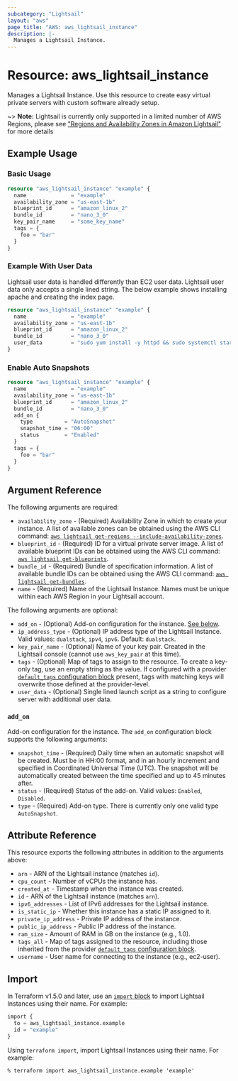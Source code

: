 ```yaml
---
subcategory: "Lightsail"
layout: "aws"
page_title: "AWS: aws_lightsail_instance"
description: |-
  Manages a Lightsail Instance.
---
```


# Resource: aws_lightsail_instance

Manages a Lightsail Instance. Use this resource to create easy virtual private servers with custom software already setup.

~> **Note:** Lightsail is currently only supported in a limited number of AWS Regions, please see ["Regions and Availability Zones in Amazon Lightsail"](https://lightsail.aws.amazon.com/ls/docs/overview/article/understanding-regions-and-availability-zones-in-amazon-lightsail) for more details

## Example Usage

### Basic Usage

```terraform
resource "aws_lightsail_instance" "example" {
  name              = "example"
  availability_zone = "us-east-1b"
  blueprint_id      = "amazon_linux_2"
  bundle_id         = "nano_3_0"
  key_pair_name     = "some_key_name"
  tags = {
    foo = "bar"
  }
}
```

### Example With User Data

Lightsail user data is handled differently than EC2 user data. Lightsail user data only accepts a single lined string. The below example shows installing apache and creating the index page.

```terraform
resource "aws_lightsail_instance" "example" {
  name              = "example"
  availability_zone = "us-east-1b"
  blueprint_id      = "amazon_linux_2"
  bundle_id         = "nano_3_0"
  user_data         = "sudo yum install -y httpd && sudo systemctl start httpd && sudo systemctl enable httpd && echo '<h1>Deployed via Terraform</h1>' | sudo tee /var/www/html/index.html"
}
```

### Enable Auto Snapshots

```terraform
resource "aws_lightsail_instance" "example" {
  name              = "example"
  availability_zone = "us-east-1b"
  blueprint_id      = "amazon_linux_2"
  bundle_id         = "nano_3_0"
  add_on {
    type          = "AutoSnapshot"
    snapshot_time = "06:00"
    status        = "Enabled"
  }
  tags = {
    foo = "bar"
  }
}
```

## Argument Reference

The following arguments are required:

* `availability_zone` - (Required) Availability Zone in which to create your instance. A list of available zones can be obtained using the AWS CLI command: [`aws lightsail get-regions --include-availability-zones`](https://awscli.amazonaws.com/v2/documentation/api/latest/reference/lightsail/get-regions.html).
* `blueprint_id` - (Required) ID for a virtual private server image. A list of available blueprint IDs can be obtained using the AWS CLI command: [`aws lightsail get-blueprints`](https://awscli.amazonaws.com/v2/documentation/api/latest/reference/lightsail/get-blueprints.html).
* `bundle_id` - (Required) Bundle of specification information. A list of available bundle IDs can be obtained using the AWS CLI command: [`aws lightsail get-bundles`](https://awscli.amazonaws.com/v2/documentation/api/latest/reference/lightsail/get-bundles.html).
* `name` - (Required) Name of the Lightsail Instance. Names must be unique within each AWS Region in your Lightsail account.

The following arguments are optional:

* `add_on` - (Optional) Add-on configuration for the instance. [See below](#add_on).
* `ip_address_type` - (Optional) IP address type of the Lightsail Instance. Valid values: `dualstack`, `ipv4`, `ipv6`. Default: `dualstack`.
* `key_pair_name` - (Optional) Name of your key pair. Created in the Lightsail console (cannot use `aws_key_pair` at this time).
* `tags` - (Optional) Map of tags to assign to the resource. To create a key-only tag, use an empty string as the value. If configured with a provider [`default_tags` configuration block](https://registry.terraform.io/providers/hashicorp/aws/latest/docs#default_tags-configuration-block) present, tags with matching keys will overwrite those defined at the provider-level.
* `user_data` - (Optional) Single lined launch script as a string to configure server with additional user data.

### `add_on`

Add-on configuration for the instance. The `add_on` configuration block supports the following arguments:

* `snapshot_time` - (Required) Daily time when an automatic snapshot will be created. Must be in HH:00 format, and in an hourly increment and specified in Coordinated Universal Time (UTC). The snapshot will be automatically created between the time specified and up to 45 minutes after.
* `status` - (Required) Status of the add-on. Valid values: `Enabled`, `Disabled`.
* `type` - (Required) Add-on type. There is currently only one valid type `AutoSnapshot`.

## Attribute Reference

This resource exports the following attributes in addition to the arguments above:

* `arn` - ARN of the Lightsail instance (matches `id`).
* `cpu_count` - Number of vCPUs the instance has.
* `created_at` - Timestamp when the instance was created.
* `id` - ARN of the Lightsail instance (matches `arn`).
* `ipv6_addresses` - List of IPv6 addresses for the Lightsail instance.
* `is_static_ip` - Whether this instance has a static IP assigned to it.
* `private_ip_address` - Private IP address of the instance.
* `public_ip_address` - Public IP address of the instance.
* `ram_size` - Amount of RAM in GB on the instance (e.g., 1.0).
* `tags_all` - Map of tags assigned to the resource, including those inherited from the provider [`default_tags` configuration block](https://registry.terraform.io/providers/hashicorp/aws/latest/docs#default_tags-configuration-block).
* `username` - User name for connecting to the instance (e.g., ec2-user).

## Import

In Terraform v1.5.0 and later, use an [`import` block](https://developer.hashicorp.com/terraform/language/import) to import Lightsail Instances using their name. For example:

```terraform
import {
  to = aws_lightsail_instance.example
  id = "example"
}
```

Using `terraform import`, import Lightsail Instances using their name. For example:

```console
% terraform import aws_lightsail_instance.example 'example'
```

